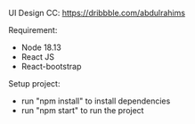 UI Design CC: https://dribbble.com/abdulrahims

Requirement:
- Node 18.13
- React JS
- React-bootstrap

Setup project:
- run "npm install" to install dependencies
- run "npm start" to run the project
